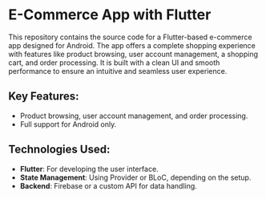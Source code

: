 # E-Commerce App with Flutter

This repository contains the source code for a Flutter-based e-commerce app designed for Android. The app offers a complete shopping experience with features like product browsing, user account management, a shopping cart, and order processing. It is built with a clean UI and smooth performance to ensure an intuitive and seamless user experience.

## Key Features:
- Product browsing, user account management, and order processing.
- Full support for Android only.

## Technologies Used:
- **Flutter**: For developing the user interface.
- **State Management**: Using Provider or BLoC, depending on the setup.
- **Backend**: Firebase or a custom API for data handling.
